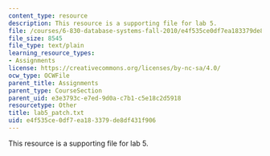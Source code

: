 ```yaml
---
content_type: resource
description: This resource is a supporting file for lab 5.
file: /courses/6-830-database-systems-fall-2010/e4f535ce0df7ea183379de8df431f906_lab5_patch.txt
file_size: 8545
file_type: text/plain
learning_resource_types:
- Assignments
license: https://creativecommons.org/licenses/by-nc-sa/4.0/
ocw_type: OCWFile
parent_title: Assignments
parent_type: CourseSection
parent_uid: e3e3793c-e7ed-9d0a-c7b1-c5e18c2d5918
resourcetype: Other
title: lab5_patch.txt
uid: e4f535ce-0df7-ea18-3379-de8df431f906
---
```

This resource is a supporting file for lab 5.